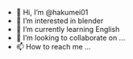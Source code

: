 - 👋 Hi, I’m @hakumei01
- 👀 I’m interested in blender
- 🌱 I’m currently learning English
- 💞️ I’m looking to collaborate on ...
- 📫 How to reach me ...

<!---
hakumei01/hakumei01 is a ✨ special ✨ repository because its `README.md` (this file) appears on your GitHub profile.
You can click the Preview link to take a look at your changes.
--->
